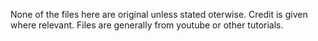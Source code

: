 None of the files here are original unless stated oterwise. Credit is given where relevant. Files are generally from youtube or other tutorials.
